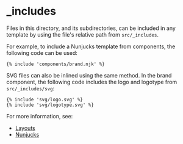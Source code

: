 # _includes

Files in this directory, and its subdirectories, can be included in any template by using
the file's relative path from `src/_includes`.

For example, to include a Nunjucks template from components, the following code can be used:

```jinja
{% include 'components/brand.njk' %}
```

SVG files can also be inlined using the same method. In the brand component,
the following code includes the logo and logotype from `src/_includes/svg`:

```jinja
{% include 'svg/logo.svg' %}
{% include 'svg/logotype.svg' %}
```

For more information, see:

- [Layouts](https://www.11ty.dev/docs/layouts)
- [Nunjucks](https://mozilla.github.io/nunjucks/)
